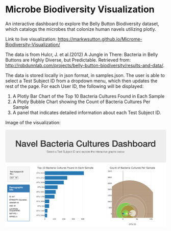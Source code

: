 # Microbe Biodiversity Visualization
An interactive dashboard to explore the Belly Button Biodiversity dataset, which catalogs the microbes that colonize human navels utilizing plotly.

Link to live visualization: https://markwsutton.github.io/Microme-Biodiversity-Visualization/

The data is from Hulcr, J. et al.(2012) A Jungle in There: Bacteria in Belly Buttons are Highly Diverse, but Predictable. Retrieved from: http://robdunnlab.com/projects/belly-button-biodiversity/results-and-data/.

The data is stored locally in json format, in samples.json. The user is able to select a Test Subject ID from a dropdown menu, which then updates the rest of the page. For each User ID, the following will be displayed:
1. A Plotly Bar Chart of the Top 10 Bacteria Cultures Found in Each Sample
2. A Plotly Bubble Chart showing the Count of Bacteria Cultures Per Sample
3. A panel that indicates detailed information about each Test Subject ID.

Image of the visualization:

![Image](https://github.com/markwsutton/Microme-Biodiversity-Visualization/blob/master/vizimage/1-Viz.png)
